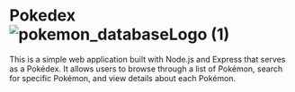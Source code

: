 # Pokedex![pokemon_databaseLogo (1)](https://github.com/Mohamed-Fiyaz/Pokedex/assets/124451741/4f6f05a7-ede3-4eea-bd1d-4ef9d434aa85)


This is a simple web application built with Node.js and Express that serves as a Pokédex. It allows users to browse through a list of Pokémon, search for specific Pokémon, and view details about each Pokémon.
